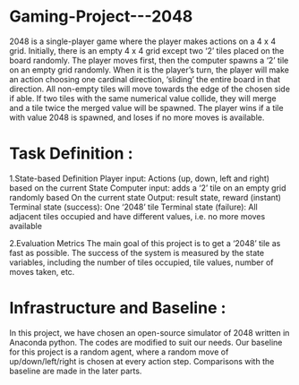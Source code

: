# Gaming-Project---2048
2048 is a single-player game where the player makes actions on a 4 x 4 grid. Initially, there is an empty 4 x 4 grid except two ‘2’ tiles placed on the board randomly. The player moves first, then the computer spawns a ‘2’ tile on an empty grid randomly. When it is the player’s turn, the player will make an action choosing one cardinal direction, ‘sliding’ the entire board in that direction. All non-empty tiles will move towards the edge of the chosen side if able. If two tiles with the same numerical value collide, they will merge and a tile twice the merged value will be spawned. The player wins if a tile with value 2048 is spawned, and loses if no more moves is available.

# Task Definition :
1.State-based Definition 
Player input: Actions (up, down, left and right) based on the current State Computer input: adds a ‘2’ tile on an empty grid randomly based On the current state Output: result state, reward (instant) Terminal state (success): One ‘2048’ tile Terminal state 
(failure): All adjacent tiles occupied and have different values, i.e. no more moves available 


2.Evaluation Metrics 
The main goal of this project is to get a ‘2048’ tile as fast as possible. The success of the system is measured by the state variables, including the number of tiles occupied, tile values, number of moves taken, etc. 

# Infrastructure and Baseline :
In this project, we have chosen an open-source simulator of 2048 written in Anaconda python. The codes are modified to suit our needs. 
Our baseline for this project is a random agent, where a random move of up/down/left/right is chosen at every action step. Comparisons with the baseline are made in the later parts.
